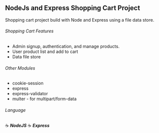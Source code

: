 ## NodeJs and Express Shopping Cart Project

Shopping cart project build with Node and Express using a file data store.

###### Shopping Cart Features

- Admin signup, authentication, and manage products.
- User product list and add to cart
- Data file store

###### Other Modules

- cookie-session
- express
- express-validator
- multer - for multipart/form-data

###### Language

:coffee: **_NodeJS_**
:coffee: **_Express_**

